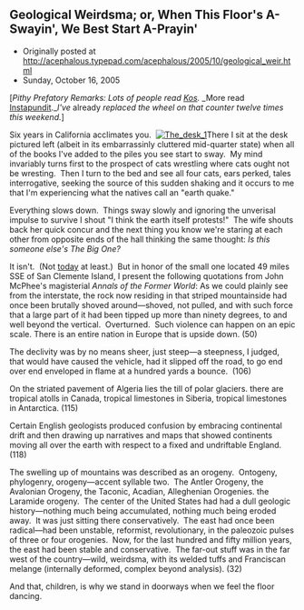 ## Geological Weirdsma; or, When This Floor's A-Swayin', We Best Start A-Prayin'

 * Originally posted at http://acephalous.typepad.com/acephalous/2005/10/geological_weir.html
 * Sunday, October 16, 2005



[_Pithy Prefatory Remarks: Lots of people read [Kos](http://www.dailykos.com/story/2005/10/14/192647/57)._ _More read [Instapundit](http://instapundit.com/archives/026216.php).__I've_ already _replaced the wheel on that counter twelve times this weekend._]

Six years in California acclimates you.  [![The\_desk\_1](http://acephalous.typepad.com/acephalous/images/the\_desk\_1.jpg "The\_desk\_1")](http://acephalous.typepad.com/.shared/image.html?/photos/uncategorized/the\_desk\_1.jpg)There I sit at the desk pictured left (albeit in its embarrassinly cluttered mid-quarter state) when all of the books I've added to the piles you see start to sway.  My mind invariably turns first to the prospect of cats wrestling where cats ought not be wresting.  Then I turn to the bed and see all four cats, ears perked, tales interrogative, seeking the source of this sudden shaking and it occurs to me that I'm experiencing what the natives call an "earth quake." 

Everything slows down.  Things sway slowly and ignoring the unverisal impulse to survive I shout "I think the earth itself protests!"  The wife shouts back her quick concur and the next thing you know we're staring at each other from opposite ends of the hall thinking the same thought:
_Is this someone else's The Big One?_

It isn't.  (Not [today](http://pasadena.wr.usgs.gov/shake/ca/STORE/X10147909/ciim\_display.html) at least.)  But in honor of the small one located 49 miles SSE of San Clemente Island, I present the following quotations from John McPhee's magisterial _Annals of the Former World_:
As we could plainly see from the interstate, the rock now residing in that striped mountainside had once been brutally shoved around—shoved, not pulled, and with such force that a large part of it had been tipped up more than ninety degrees, to and well beyond the vertical.  Overturned.  Such violence can happen on an epic scale. There is an entire nation in Europe that is upside down. (50)

The declivity was by no means sheer, just steep—a steepness, I judged, that would have caused the vehicle, had it slipped off the road, to go end over end enveloped in flame at a hundred yards a bounce.  (106)

On the striated pavement of Algeria lies the till of polar glaciers. there are tropical atolls in Canada, tropical limestones in Siberia, tropical limestones in Antarctica. (115)

Certain English geologists produced confusion by embracing continental drift and then drawing up narratives and maps that showed continents moving all over the earth with respect to a fixed and undriftable England. (118)

The swelling up of mountains was described as an orogeny.  Ontogeny, phylogenry, orogeny—accent syllable two.  The Antler Orogeny, the Avalonian Orogeny, the Taconic, Acadian, Alleghenian Orogenies. the Laramide orogeny.  The center of the United States had had a dull geologic history—nothing much being accumulated, nothing much being eroded away.  It was just sitting there conservatively.  The east had once been radical—had been unstable, reformist, revolutionary, in the paleozoic pulses of three or four orogenies.  Now, for the last hundred and fifty million years, the east had been stable and conservative.  The far-out stuff was in the far west of the country—wild, weirdsma, with its welded tuffs and Franciscan melange (internally deformed, complex beyond analysis). (32)

And that, children, is why we stand in doorways when we feel the floor dancing.

		
